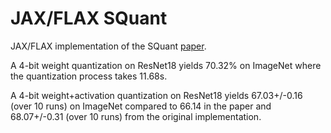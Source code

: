 # JAX/FLAX SQuant

JAX/FLAX implementation of the SQuant [paper](https://arxiv.org/pdf/2202.07471.pdf).

A 4-bit weight quantization on ResNet18 yields 70.32% on ImageNet where the quantization process takes 11.68s.

A 4-bit weight+activation quantization on ResNet18 yields 67.03+/-0.16 (over 10 runs) on ImageNet compared to 66.14 in the paper and 68.07+/-0.31 (over 10 runs) from the original implementation.
